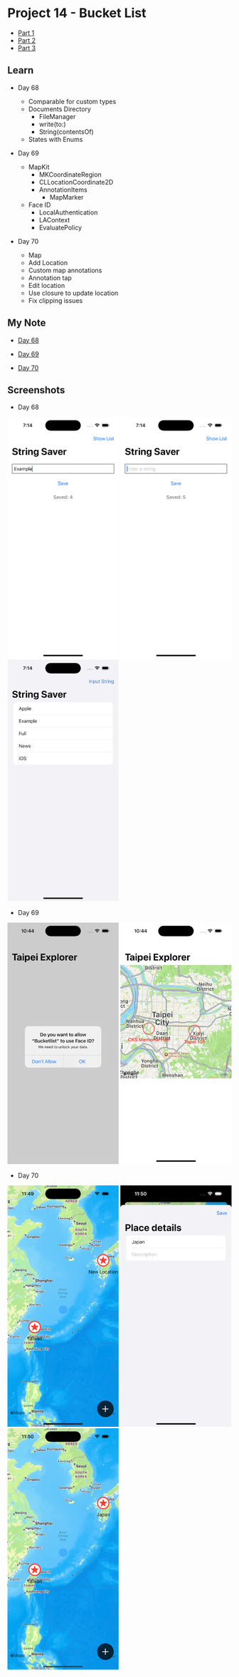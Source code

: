 # Project 14 - Bucket List

- [Part 1](https://www.hackingwithswift.com/100/swiftui/68)
- [Part 2](https://www.hackingwithswift.com/100/swiftui/69)
- [Part 3](https://www.hackingwithswift.com/100/swiftui/70)

## **Learn**

- Day 68 
    - Comparable for custom types
    - Documents Directory
        - FileManager
        - write(to:)
        - String(contentsOf)
    - States with Enums
  
- Day 69
    - MapKit
        - MKCoordinateRegion
        - CLLocationCoordinate2D
        - AnnotationItems
            - MapMarker
    - Face ID
        - LocalAuthentication
        - LAContext
        - EvaluatePolicy
  
- Day 70
    - Map
    - Add Location
    - Custom map annotations
    - Annotation tap
    - Edit location
    - Use closure to update location
    - Fix clipping issues
    
## **My Note**

- [Day 68](https://hsiangdev.notion.site/Day-68-Project-14-Part-1-Bucket-List-100DaysOfSwiftUI-9e878ae63a4f4ad2a95367ff8eba166d?pvs=4)
  
- [Day 69](https://hsiangdev.notion.site/Day-69-Project-14-Part-2-Bucket-List-100DaysOfSwiftUI-b89d56a5391c45d995803a966408df62?pvs=4)
  
- [Day 70](https://hsiangdev.notion.site/Day-70-Project-14-Part-3-Bucket-List-100DaysOfSwiftUI-a20974860d4f4fb1a83eaa17c304246a?pvs=4)

## Screenshots

- Day 68

<div>
    <img src="Screenshots/day68-practise-1.png" width="250">
    <img src="Screenshots/day68-practise-2.png" width="250">
    <img src="Screenshots/day68-practise-3.png" width="250">
</div>
  
- Day 69

<div>
    <img src="Screenshots/day69-practise-1.png" width="250">
    <img src="Screenshots/day69-practise-2.png" width="250">
</div>
  
- Day 70

<div>
    <img src="Screenshots/day70-Bucketlist-1.png" width="250">
    <img src="Screenshots/day70-Bucketlist-2.png" width="250">
    <img src="Screenshots/day70-Bucketlist-3.png" width="250">
</div>
  
